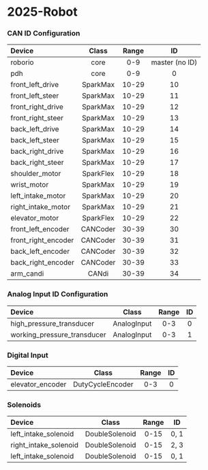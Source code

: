 # 2025-Robot

### CAN ID Configuration ###
| Device | Class | Range | ID |
|:-|:-:|:-:|:-:|
| roborio | core | 0-9 | master (no ID) |
| pdh | core | 0-9 | 0
| front_left_drive | SparkMax | 10-29 | 10 |
| front_left_steer | SparkMax | 10-29 | 11 |
| front_right_drive | SparkMax | 10-29 | 12 |
| front_right_steer | SparkMax | 10-29 | 13 |
| back_left_drive | SparkMax | 10-29 | 14 |
| back_left_steer | SparkMax | 10-29 | 15 |
| back_right_drive | SparkMax | 10-29 | 16 |
| back_right_steer | SparkMax | 10-29 | 17 |
| shoulder_motor | SparkFlex | 10-29 | 18 | 
| wrist_motor | SparkMax | 10-29 | 19 |
| left_intake_motor | SparkMax | 10-29 | 20 | 
| right_intake_motor | SparkMax | 10-29 | 21 |
| elevator_motor | SparkFlex | 10-29 | 22 |
| front_left_encoder | CANCoder | 30-39 | 30 |
| front_right_encoder | CANCoder | 30-39 | 31 |
| back_left_encoder | CANCoder | 30-39 | 32 |
| back_right_encoder | CANCoder | 30-39 | 33 |
| arm_candi | CANdi | 30-39 | 34 |


### Analog Input ID Configuration ###
| Device | Class | Range | ID |
|:-|:-:|:-:|:-:|
| high_pressure_transducer | AnalogInput | 0-3 | 0 |
| working_pressure_transducer | AnalogInput | 0-3 | 1 |

### Digital Input ###
| Device | Class | Range | ID |
|:-|:-:|:-:|:-:|
| elevator_encoder | DutyCycleEncoder | 0-3 | 0 |

### Solenoids ###
| Device | Class | Range | ID |
|:-|:-:|:-:|:-:|
| left_intake_solenoid | DoubleSolenoid | 0-15 | 0, 1 |
| right_intake_solenoid | DoubleSolenoid | 0-15 | 2, 3 |
| left_intake_solenoid | DoubleSolenoid | 0-15 | 0, 1 |
